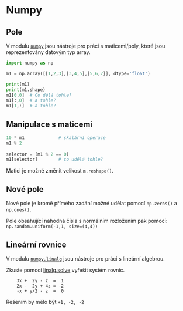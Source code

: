 # Numpy

## Pole

V modulu [`numpy`][numpy] jsou nástroje pro práci s maticemi/poly, které
jsou reprezentovány datovým typ array.


```python
import numpy as np

m1 = np.array([[1,2,3],[3,4,5],[5,6,7]], dtype='float')

print(m1)
print(m1.shape)
m1[0,0]  # Co dělá tohle?
m1[:,0]  # a tohle?
m1[1,:]  # a tohle?
```

## Manipulace s maticemi

```python
10 * m1             # skalární operace
m1 % 2              
                    
selector = (m1 % 2 == 0)
m1[selector]        # co udělá tohle?        
```

Matici je možné změnit velikost `m.reshape()`.

## Nové pole

Nové pole je kromě přímého zadání možné udělat pomocí 
`np.zeros()` a `np.ones()`.

Pole obsahující náhodná čísla s normálním rozložením pak pomocí: 
`np.random.uniform(-1,1, size=(4,4))`


## Lineární rovnice

V modulu [`numpy.linalg`][linalg] jsou nástroje pro práci 
s lineární algebrou.
 
Zkuste pomocí [linalg.solve][linalg] vyřešit systém rovnic.
```
    3x +  2y - z  =  1 
    2x -  2y + 4z = -2 
    -x + y/2 - z  =  0 
```

Řešením by mělo být `+1, -2, -2` 


[numpy]: https://docs.scipy.org/doc/numpy-1.13.0/reference/index.html
[linalg]: https://docs.scipy.org/doc/numpy-1.13.0/reference/routines.linalg.html
